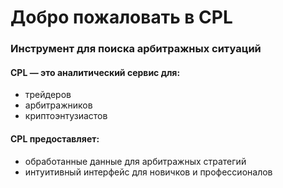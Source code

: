 # Добро пожаловать в CPL

### Инструмент для поиска арбитражных ситуаций

#### CPL — это аналитический сервис для: 

* трейдеров
* арбитражников
* криптоэнтузиастов

#### CPL предоставляет: 

* обработанные данные для арбитражных стратегий
* интуитивный интерфейс для новичков и профессионалов


